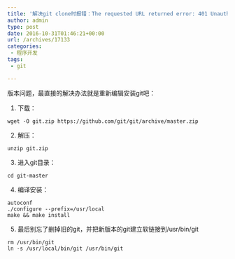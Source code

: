 ```yaml
---
title: '解决git clone时报错：The requested URL returned error: 401 Unauthorized while accessing的问题'
author: admin
type: post
date: 2016-10-31T01:46:21+00:00
url: /archives/17133
categories:
 - 程序开发
tags:
 - git

---
```

版本问题，最直接的解决办法就是重新编辑安装git吧：

1. 下载：

```
wget -O git.zip https://github.com/git/git/archive/master.zip
```

2. 解压：

```
unzip git.zip
```

3. 进入git目录：

```
cd git-master
```

4. 编译安装：

```
autoconf
./configure --prefix=/usr/local
make && make install
```

5. 最后别忘了删掉旧的git，并把新版本的git建立软链接到/usr/bin/git

```
rm /usr/bin/git
ln -s /usr/local/bin/git /usr/bin/git
```